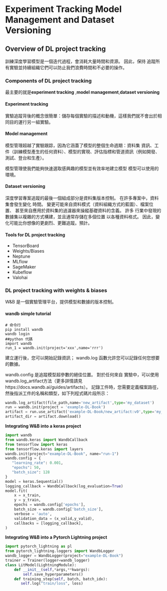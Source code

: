 # Experiment Tracking Model Management and Dataset Versioning 
## Overview of DL project tracking 
訓練深度學習模型是一個迭代過程，會消耗大量時間和資源。 因此，保持
追蹤所有實驗並持續組織它們可以防止我們浪費時間和不必要的操作。

### Components of DL project tracking 
最主要的就是**experiment tracking** ,**model management**,**dataset versioning**

#### Experiment tracking 
實驗追蹤背後的概念很簡單：儲存每個實驗的描述和動機，這樣我們就不會出於相同目的運行另一組實驗。

#### Model management 
模型管理超越了實驗跟踪，因為它涵蓋了模型的整個生命週期：資料集
資訊、工件（訓練模型產生的任何資料）、模型的實現、評估指標和管道資訊（例如開發、測試、登台和生產）。



模型管理使我們能夠快速選取感興趣的模型並有效率地建立模型
模型可以使用的環境。


#### Dataset versioning 
深度學習專案追蹤的最後一個組成部分是資料集版本控制。 在許多專案中，資料集會發生變化
時間。 變更可能來自資料模式（資料組織方式的藍圖）、檔案位置、
甚至來自應用於資料集的過濾器來操縱基礎資料的含義。 許多
行業中發現的數據集以複雜的方式構建，並且通常存儲在多個位置
以各種資料格式。 因此，變化可能比你想像的更劇烈、更難追蹤。預計。

#### Tools for DL project tracking 
- TensorBoard
- Weights/Biases
- Neptune 
- MLflow 
- SageMaker
- Kubeflow 
- Valohai


### DL project tracking with weights & biases
W&B 是一個實驗管理平台，提供模型和數據的版本控制。

#### wandb simple tutorial
```
# 命令行
pip install wandb 
wandb login
##python 代碼
import wandb 
run_1 = wandb.init(project='xxx',name='rrr') 

```
建立運行後，您可以開始記錄資訊； wandb.log 函數允許您可以記錄任何您想要的數據。

wandb.config 是追蹤模型超參數的絕佳位置。 對於任何來自
實驗中，可以使用wandb.log_artifact方法（更多詳情請見https://docs.wandb.ai/guides/artifacts）。 記錄工件時，您需要定義檔案路徑，然後指派工件的名稱和類型，如下列程式碼片段所示：

```python
wandb.log_artifact(file_path,name='new_artifact',type='my_dataset')
run = wandb.init(project = 'example-DL-Book')
artifact = run.use_artifact('example-DL-Book/new_artifact:v0',type='my_dataset')
artifact_dir = artifact.download()
```

**Integrating W&B into a keras project**
```python
import wandb 
from wandb.keras import WandbCallback
from tensorflow import keras 
from tensorflow.keras import layers
wandb.init(project="example-DL-Book", name="run-1")
wandb.config = {
   "learning_rate": 0.001,
   "epochs": 50,
   "batch_size": 128
}
model = keras.Sequential()
logging_callback = WandbCallback(log_evaluation=True)
model.fit(
    x = x_train,
    y = y_train,
    epochs = wandb.config['epochs'],
    batch_size = wandb.config['batch_size'],
    verbose = 'auto',
    validation_data = (x_valid,y_valid),
    callbacks = [logging_callback],
)

```

**Integrating W&B into a Pytorch Lightning project**
```python
import pytorch_lightning as pl 
from pytorch_lightning.loggers import WandbLogger
wandb_logger = WandbLogger(project="example-DL-Book")
trainer = Trainer(logger=wandb_logger)
class LitModel(LightningModule):
    def __init__(self,*args,**kwargs):
        self.save_hyperparameters()
    def training_step(self, batch, batch_idx):
       self.log("train/loss", loss)
```
